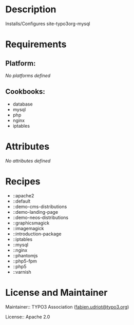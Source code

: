 # Description

Installs/Configures site-typo3org-mysql

# Requirements

## Platform:

*No platforms defined*

## Cookbooks:

* database
* mysql
* php
* nginx
* iptables

# Attributes

*No attributes defined*

# Recipes

* ::apache2
* ::default
* ::demo-cms-distributions
* ::demo-landing-page
* ::demo-neos-distributions
* ::graphicsmagick
* ::imagemagick
* ::introduction-package
* ::iptables
* ::mysql
* ::nginx
* ::phantomjs
* ::php5-fpm
* ::php5
* ::varnish

# License and Maintainer

Maintainer:: TYPO3 Association (<fabien.udriot@typo3.org>)

License:: Apache 2.0
